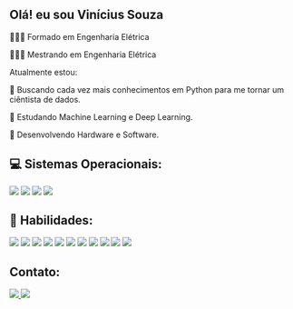 ## Olá! eu sou Vinícius Souza
🧑🏻‍🎓 Formado em Engenharia Elétrica

🧑🏻‍🎓 Mestrando em Engenharia Elétrica

Atualmente estou:

🎯 Buscando cada vez mais conhecimentos em Python para me tornar um ciêntista de dados.

📖 Estudando Machine Learning e Deep Learning.

🔌 Desenvolvendo Hardware e Software.

## 💻 Sistemas Operacionais:
<div>
  <img src='https://img.shields.io/badge/Windows-0078D6?style=for-the-badge&logo=windows&logoColor=white'>
  <img src='https://img.shields.io/badge/Ubuntu-E95420?style=for-the-badge&logo=ubuntu&logoColor=white'>
  <img src='https://img.shields.io/badge/Linux_Mint-87CF3E?style=for-the-badge&logo=linux-mint&logoColor=white'>
  <img src='https://img.shields.io/badge/Android-3DDC84?style=for-the-badge&logo=android&logoColor=white'>
</div>

## 🚀 Habilidades:
<div>
  <img src='https://img.shields.io/badge/HTML5-E34F26?style=for-the-badge&logo=html5&logoColor=white'>
  <img src='https://img.shields.io/badge/CSS3-1572B6?style=for-the-badge&logo=css3&logoColor=white'>
  <img src='https://img.shields.io/badge/JavaScript-323330?style=for-the-badge&logo=javascript&logoColor=F7DF1E'>
  <img src='https://img.shields.io/badge/Node.js-43853D?style=for-the-badge&logo=node.js&logoColor=white'>
  <img src='https://img.shields.io/badge/React-20232A?style=for-the-badge&logo=react&logoColor=61DAFB'>
  <img src='https://img.shields.io/badge/Python-3776AB?style=for-the-badge&logo=python&logoColor=white'>
  <img src='https://img.shields.io/badge/C-00599C?style=for-the-badge&logo=c&logoColor=white'>
  <img src='https://img.shields.io/badge/C%2B%2B-00599C?style=for-the-badge&logo=c%2B%2B&logoColor=white'>  
  <img src='https://img.shields.io/badge/MySQL-00000F?style=for-the-badge&logo=mysql&logoColor=white'>
  <img src='https://img.shields.io/badge/PostgreSQL-316192?style=for-the-badge&logo=postgresql&logoColor=white'>
  <img src='https://img.shields.io/badge/MongoDB-4EA94B?style=for-the-badge&logo=mongodb&logoColor=white'>
</div>

## Contato:
<div>
  <a href='https://www.linkedin.com/in/vinicius-souza-8a778a6b/' target='_blank'>
    <img src='https://img.shields.io/badge/LinkedIn-0077B5?style=for-the-badge&logo=linkedin&logoColor=white' target='_blank'>
  </a> 
  <a href='mailto:vinicius.fersouza@gmail.com' target='_blank'>
    <img src='https://img.shields.io/badge/Gmail-D14836?style=for-the-badge&logo=gmail&logoColor=white' target='_blank'>
  </a>
</div>
